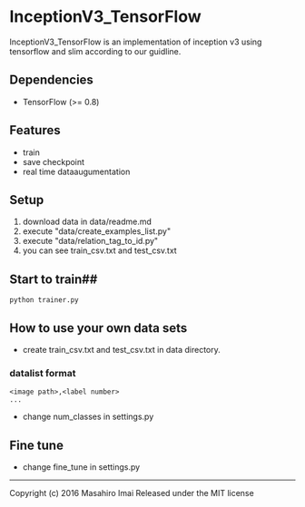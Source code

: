 # InceptionV3_TensorFlow #
InceptionV3_TensorFlow is an implementation of inception v3 using tensorflow and slim according to our guidline.


## Dependencies ##
- TensorFlow (>= 0.8)


## Features ##
- train
- save checkpoint
- real time dataaugumentation


## Setup ##
1. download data in data/readme.md
2. execute "data/create_examples_list.py"
3. execute "data/relation_tag_to_id.py"
4. you can see train_csv.txt and test_csv.txt

## Start to train##
```
python trainer.py
```


## How to use your own data sets ##
- create train_csv.txt and test_csv.txt in data directory.

### datalist format ###

```
<image path>,<label number>  
...
```
- change num_classes in settings.py

## Fine tune ##
- change fine_tune in settings.py

---

Copyright (c) 2016 Masahiro Imai
Released under the MIT license
